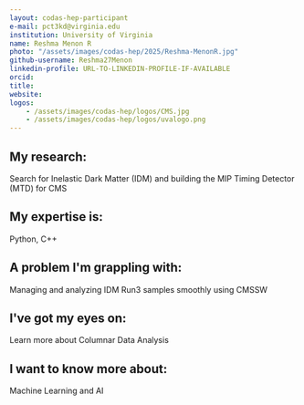 ```yaml
---
layout: codas-hep-participant
e-mail: pct3kd@virginia.edu
institution: University of Virginia 
name: Reshma Menon R
photo: "/assets/images/codas-hep/2025/Reshma-MenonR.jpg"
github-username: Reshma27Menon
linkedin-profile: URL-TO-LINKEDIN-PROFILE-IF-AVAILABLE
orcid:
title:
website:
logos:
    - /assets/images/codas-hep/logos/CMS.jpg
    - /assets/images/codas-hep/logos/uvalogo.png
---
```


## My research:
Search for Inelastic Dark Matter (IDM) and building the MIP Timing Detector (MTD) for CMS
## My expertise is:
Python, C++

## A problem I'm grappling with:
Managing and analyzing IDM Run3 samples smoothly using CMSSW

## I've got my eyes on:
Learn more about Columnar Data Analysis

## I want to know more about:
Machine Learning and AI